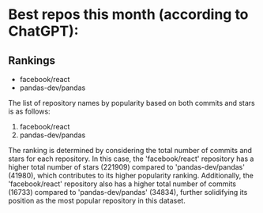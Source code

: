 # Best repos this month (according to ChatGPT):
## Rankings
- facebook/react
- pandas-dev/pandas

The list of repository names by popularity based on both commits and stars is as follows:
1. facebook/react
2. pandas-dev/pandas

The ranking is determined by considering the total number of commits and stars for each repository. In this case, the 'facebook/react' repository has a higher total number of stars (221909) compared to 'pandas-dev/pandas' (41980), which contributes to its higher popularity ranking. Additionally, the 'facebook/react' repository also has a higher total number of commits (16733) compared to 'pandas-dev/pandas' (34834), further solidifying its position as the most popular repository in this dataset.